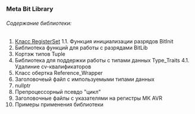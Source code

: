 ﻿### Meta Bit Library


###### Содержание библиотеки:
1. [Класс RegisterSet]
  1.1. Функция инициализации разрядов BitInit
2. Библиотека функций для работы с разрядами BitLib
3. Кортэж типов Tuple
4. Библиотека для поддержки работы с типами данных Type_Traits
   4.1. Удалиние cv-квалификаторов
5. Класс обертка Reference_Wrapper
6. Заголовочеый файл с импользуемыми типами данных
7. nullptr
8. Препроцессорный псевдо "цикл"
9. Заголовочные файлы с указателями на регистры МК AVR
10. Примеры применения библиотеки


[Класс RegisterSet]:https://github.com/Reifat/MetaBit_Lib_in_style_Cpp98/tree/master/doc/metabit/register_set
